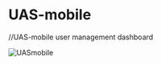 # UAS-mobile

//UAS-mobile user management dashboard 

![UASmobile](https://user-images.githubusercontent.com/106203260/224812387-8630c6d4-05ce-4690-90a7-1ee4362f96a5.PNG)
